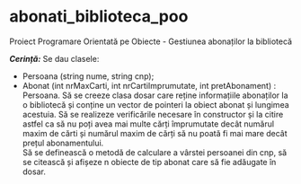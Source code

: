 # abonati_biblioteca_poo
Proiect Programare Orientată pe Obiecte - Gestiunea abonaților la bibliotecă

***Cerință:***
Se dau clasele:
* Persoana (string nume, string cnp);
* Abonat (int nrMaxCarti, int nrCartiImprumutate, int pretAbonament) : Persoana.
Să se creeze clasa dosar care reține informațiile abonaților la o bibliotecă și conține un vector de pointeri la obiect abonat și lungimea acestuia.
Să se realizeze verificările necesare în constructor și la citire astfel ca să nu poți avea mai multe cărți împrumutate decât numărul maxim de cărti și numărul maxim de cărți să nu poată fi mai mare decât prețul abonamentului.  
Să se definească o metodă de calculare a vârstei persoanei din cnp, să se citească și afișeze n obiecte de tip abonat care să fie adăugate în dosar.
